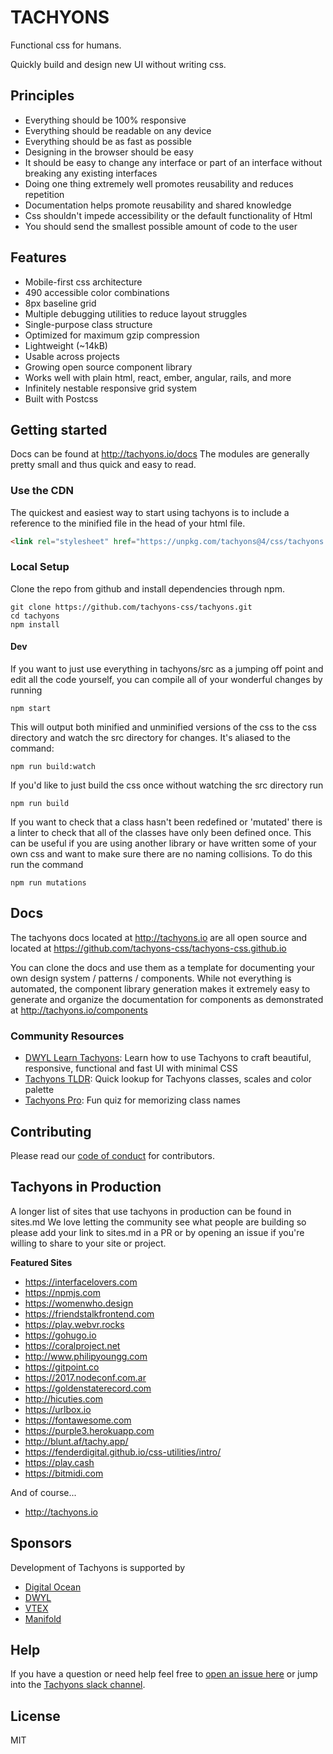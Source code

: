 # TACHYONS

Functional css for humans.

Quickly build and design new UI without writing css.

## Principles

- Everything should be 100% responsive
- Everything should be readable on any device
- Everything should be as fast as possible
- Designing in the browser should be easy
- It should be easy to change any interface or part of an interface without breaking any existing interfaces
- Doing one thing extremely well promotes reusability and reduces repetition
- Documentation helps promote reusability and shared knowledge
- Css shouldn't impede accessibility or the default functionality of Html
- You should send the smallest possible amount of code to the user

## Features

- Mobile-first css architecture
- 490 accessible color combinations
- 8px baseline grid
- Multiple debugging utilities to reduce layout struggles
- Single-purpose class structure
- Optimized for maximum gzip compression
- Lightweight (~14kB)
- Usable across projects
- Growing open source component library
- Works well with plain html, react, ember, angular, rails, and more
- Infinitely nestable responsive grid system
- Built with Postcss

## Getting started

Docs can be found at http://tachyons.io/docs
The modules are generally pretty small and thus quick and easy to read.

### Use the CDN

The quickest and easiest way to start using tachyons is to include a reference
to the minified file in the head of your html file.

```html
<link rel="stylesheet" href="https://unpkg.com/tachyons@4/css/tachyons.min.css" />
```

### Local Setup

Clone the repo from github and install dependencies through npm.

```
git clone https://github.com/tachyons-css/tachyons.git
cd tachyons
npm install
```

#### Dev

If you want to just use everything in tachyons/src as a jumping off point and
edit all the code yourself, you can compile all of your wonderful changes by
running

`npm start`

This will output both minified and unminified versions of the css to the css directory and watch the src directory for changes.
It's aliased to the command:

`npm run build:watch`

If you'd like to just build the css once without watching the src directory run

`npm run build`

If you want to check that a class hasn't been redefined or 'mutated' there is a linter to check that all of the classes have only been defined once. This can be useful if you are using another library or have written some of your own css and want to make sure there are no naming collisions. To do this run the command

`npm run mutations`

## Docs

The tachyons docs located at http://tachyons.io are all open source and located at https://github.com/tachyons-css/tachyons-css.github.io

You can clone the docs and use them as a template for documenting your own design system / patterns / components.
While not everything is automated, the component library generation makes it extremely easy to
generate and organize the documentation for components as demonstrated at http://tachyons.io/components

### Community Resources

- [DWYL Learn Tachyons](https://github.com/dwyl/learn-tachyons): Learn how to use Tachyons to craft beautiful, responsive, functional and fast UI with minimal CSS
- [Tachyons TLDR](https://tachyons-tldr.now.sh/#/classes): Quick lookup for Tachyons classes, scales and color palette
- [Tachyons Pro](https://tachyons.pro/): Fun quiz for memorizing class names

## Contributing

Please read our [code of conduct](https://github.com/tachyons-css/tachyons/blob/master/code-of-conduct.md) for contributors.

## Tachyons in Production

A longer list of sites that use tachyons in production can be found in sites.md
We love letting the community see what people are building so please add your link to sites.md in a PR or by opening an issue if you're willing to share to your site or project.

**Featured Sites**

- https://interfacelovers.com
- https://npmjs.com
- https://womenwho.design
- https://friendstalkfrontend.com
- https://play.webvr.rocks
- https://gohugo.io
- https://coralproject.net
- http://www.philipyoungg.com
- https://gitpoint.co
- https://2017.nodeconf.com.ar
- https://goldenstaterecord.com
- http://hicuties.com
- https://urlbox.io
- https://fontawesome.com
- https://purple3.herokuapp.com
- http://blunt.af/tachy.app/
- https://fenderdigital.github.io/css-utilities/intro/
- https://play.cash
- https://bitmidi.com

And of course...

- http://tachyons.io

## Sponsors

Development of Tachyons is supported by

- [Digital Ocean](https://digitalocean.com)
- [DWYL](https://dwyl.com)
- [VTEX](https://lab.vtex.com)
- [Manifold](https://manifold.co)

## Help

If you have a question or need help feel free to [open an issue here](https://github.com/tachyons-css/tachyons/issues/new) or jump into the [Tachyons slack channel](http://tachyons-slack-invite.herokuapp.com).

## License

MIT
